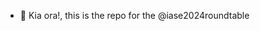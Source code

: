 - 👋 Kia ora!, this is the repo for the @iase2024roundtable

<!---
iase2024roundtable/iase2024roundtable is a ✨ special ✨ repository because its `README.md` (this file) appears on your GitHub profile.
You can click the Preview link to take a look at your changes.
--->
